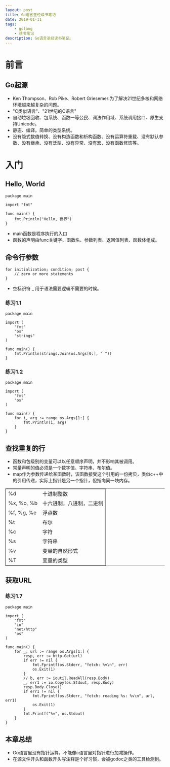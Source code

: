 ```yaml
---
layout: post
title: Go语言圣经读书笔记
date: 2019-01-11
tags:
    - golang
    - 读书笔记
description: Go语言圣经读书笔记。
---
```

# 前言


<a id="org7c6a3b1"></a>

## Go起源

-   Ken Thompson、Rob Pike、Robert Griesemer:为了解决21世纪多核和网络环境越来越复杂的问题。
-   "C类似语言"、"21世纪的C语言"
-   自动垃圾回收、包系统、函数一等公民、词法作用域、系统调用接口、原生支持Unicode。
-   静态、编译。简单的类型系统。
-   没有隐式数值转换、没有构造函数和析构函数、没有运算符重载、没有默认参数、没有继承、没有泛型、没有异常、没有宏、没有函数修饰等。


<a id="orgd45813e"></a>

# 入门


<a id="org30f16f8"></a>

## Hello, World

    package main

    import "fmt"

    func main() {
        fmt.Println("Hello, 世界")
    }

-   main函数是程序执行的入口
-   函数的声明由func关键字、函数名、参数列表、返回值列表、函数体组成。


<a id="org6c21a73"></a>

## 命令行参数

    for initialization; condition; post {
        // zero or more statements
    }

-   空标识符 \_ 用于语法需要逻辑不需要的时候。


<a id="orgd65fe80"></a>

### 练习1.1

    package main

    import (
        "fmt"
        "os"
        "strings"
    )

    func main() {
        fmt.Println(strings.Join(os.Args[0:], " "))
    }


<a id="orgfe54f92"></a>

### 练习1.2

    package main

    import (
        "fmt"
        "os"
    )

    func main() {
        for i, arg := range os.Args[1:] {
            fmt.Println(i, arg)
        }
    }


<a id="orgcfb3b71"></a>

## 查找重复的行

-   函数和包级别的变量可以以任意顺序声明，并不影响其被调用。
-   常量声明的值必须是一个数字值、字符串、布尔值。
-   map作为参数传递给某函数时，该函数接受这个引用的一份拷贝，类似c++中的引用传递，实际上指针是另一个指针，但指向同一块内存。

<table border="2" cellspacing="0" cellpadding="6" rules="groups" frame="hsides">


<colgroup>
<col  class="org-left" />

<col  class="org-left" />
</colgroup>
<tbody>
<tr>
<td class="org-left">%d</td>
<td class="org-left">十进制整数</td>
</tr>


<tr>
<td class="org-left">%x, %o, %b</td>
<td class="org-left">十六进制，八进制，二进制</td>
</tr>


<tr>
<td class="org-left">%f, %g, %e</td>
<td class="org-left">浮点数</td>
</tr>


<tr>
<td class="org-left">%t</td>
<td class="org-left">布尔</td>
</tr>


<tr>
<td class="org-left">%c</td>
<td class="org-left">字符</td>
</tr>


<tr>
<td class="org-left">%s</td>
<td class="org-left">字符串</td>
</tr>


<tr>
<td class="org-left">%v</td>
<td class="org-left">变量的自然形式</td>
</tr>


<tr>
<td class="org-left">%T</td>
<td class="org-left">变量的类型</td>
</tr>
</tbody>
</table>


<a id="orgf7e1d6f"></a>

## 获取URL


<a id="orgc5761cd"></a>

### 练习1.7

    package main

    import (
        "fmt"
        "io"
        "net/http"
        "os"
    )

    func main() {
        for _, url := range os.Args[1:] {
            resp, err := http.Get(url)
            if err != nil {
                fmt.Fprintf(os.Stderr, "fetch: %v\n", err)
                os.Exit(1)
            }
            // b, err := ioutil.ReadAll(resp.Body)
            _, err1 := io.Copy(os.Stdout, resp.Body)
            resp.Body.Close()
            if err1 != nil {
                fmt.Fprintf(os.Stderr, "fetch: reading %s: %v\n", url, err1)
                os.Exit(1)
            }
            fmt.Printf("%v", os.Stdout)
        }
    }


<a id="org81446c8"></a>

## 本章总结

-   Go语言里没有指针运算，不能像c语言里对指针进行加减操作。
-   在源文件开头和函数开头写注释是个好习惯，会被godoc之类的工具检测到。

